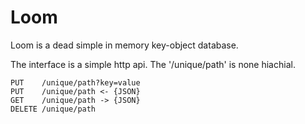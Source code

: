 # Loom

Loom is a dead simple in memory key-object database.

The interface is a simple http api. The '/unique/path' is none hiachial.

```
PUT    /unique/path?key=value
PUT    /unique/path <- {JSON}
GET    /unique/path -> {JSON}
DELETE /unique/path
```



